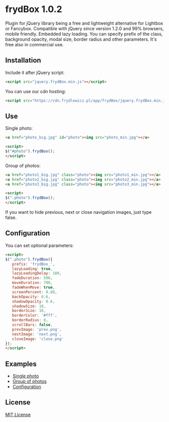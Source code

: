 # frydBox 1.0.2
Plugin for jQuery library being a free and lightweight alternative for Lightbox or Fancybox. Compatible with jQuery since version 1.2.0 and 99% browsers, mobile friendly. Embedded lazy loading. You can specify prefix of the class, background opacity, modal size, border radius and other parameters. It's free also in commercial use.

## Installation
Include it after jQuery script:
```html
<script src="jquery.frydBox.min.js"></script>
```
You can use our cdn hosting:
```html
<script src="https://cdn.frydlewicz.pl/app/frydBox/jquery.frydBox.min.js"></script>
```

## Use
Single photo:
```html
<a href="photo_big.jpg" id="photo"><img src="photo_min.jpg"></a>
```
```html
<script>
$("#photo").frydBox();
</script>
```

Group of photos:
```html
<a href="photo1_big.jpg" class="photo"><img src="photo1_min.jpg"></a>
<a href="photo2_big.jpg" class="photo"><img src="photo2_min.jpg"></a>
<a href="photo3_big.jpg" class="photo"><img src="photo3_min.jpg"></a>
```
```html
<script>
$(".photo").frydBox();
</script>
```
If you want to hide previous, next or close navigation images, just type false.

## Configuration
You can set optional parameters:
```html
<script>
$(".photo").frydBox({
   prefix: 'frydBox_',
   lazyLoading: true,
   lazyLoadingDelay: 100,
   fadeDuration: 500,
   moveDuration: 700,
   fadeWhenMove: true,
   screenPercent: 0.88,
   backOpacity: 0.6,
   shadowOpacity: 0.6,
   shadowSize: 18,
   borderSize: 10,
   borderColor: '#fff',
   borderRadius: 8,
   scrollBars: false,
   prevImage: 'prev.png',
   nextImage: 'next.png',
   closeImage: 'close.png'
});
</script>
```

## Examples
* [Single photo](https://frydlewicz.pl/app/frydBox/examples/single.html)
* [Group of photos](https://frydlewicz.pl/app/frydBox/examples/group.html)
* [Configuration](https://frydlewicz.pl/app/frydBox/examples/conf.html)

## License
[MIT License](LICENSE.txt)
